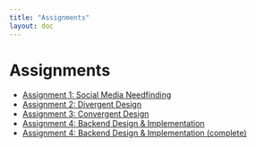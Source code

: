 ```yaml
---
title: "Assignments"
layout: doc
---
```


# Assignments

- [Assignment 1: Social Media Needfinding](./assignments/assignment1.md)
- [Assignment 2: Divergent Design](./assignments/assignment2.md)
- [Assignment 3: Convergent Design](./assignments/assignment3.md)
- [Assignment 4: Backend Design & Implementation](./assignments/assignment4.md)
- [Assignment 4: Backend Design & Implementation (complete)](./assignments/assignment4(complete).md)